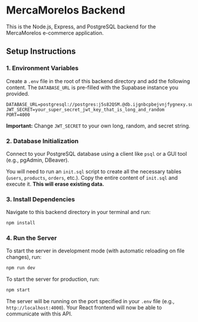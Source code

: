 # MercaMorelos Backend

This is the Node.js, Express, and PostgreSQL backend for the MercaMorelos e-commerce application.

## Setup Instructions

### 1. Environment Variables

Create a `.env` file in the root of this backend directory and add the following content. The `DATABASE_URL` is pre-filled with the Supabase instance you provided.

```
DATABASE_URL=postgresql://postgres:j5s82QSM.@db.ijgnbcpbejvnjfygnexy.supabase.co:5432/postgres
JWT_SECRET=your_super_secret_jwt_key_that_is_long_and_random
PORT=4000
```

**Important:** Change `JWT_SECRET` to your own long, random, and secret string.

### 2. Database Initialization

Connect to your PostgreSQL database using a client like `psql` or a GUI tool (e.g., pgAdmin, DBeaver).

You will need to run an `init.sql` script to create all the necessary tables (`users`, `products`, `orders`, etc.). Copy the entire content of `init.sql` and execute it. **This will erase existing data.**

### 3. Install Dependencies

Navigate to this backend directory in your terminal and run:

```bash
npm install
```

### 4. Run the Server

To start the server in development mode (with automatic reloading on file changes), run:

```bash
npm run dev
```

To start the server for production, run:

```bash
npm start
```

The server will be running on the port specified in your `.env` file (e.g., `http://localhost:4000`). Your React frontend will now be able to communicate with this API.
